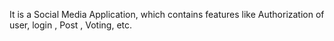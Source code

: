 It is a Social Media Application, which contains features like Authorization of  user, login , Post , Voting, etc.
